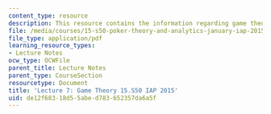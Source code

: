 ```yaml
---
content_type: resource
description: This resource contains the information regarding game theory.
file: /media/courses/15-s50-poker-theory-and-analytics-january-iap-2015/de12f68318d55abed783652357da6a5f_MIT15_S50IAP15_L7_GameTheor.pdf
file_type: application/pdf
learning_resource_types:
- Lecture Notes
ocw_type: OCWFile
parent_title: Lecture Notes
parent_type: CourseSection
resourcetype: Document
title: 'Lecture 7: Game Theory 15.S50 IAP 2015'
uid: de12f683-18d5-5abe-d783-652357da6a5f
---
```

